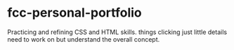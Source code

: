 # fcc-personal-portfolio
Practicing and refining CSS and HTML skills. things clicking just little details need to work on but understand the overall concept.
